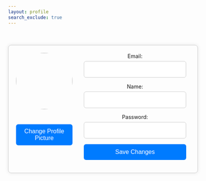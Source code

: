 ```yaml
---
layout: profile
search_exclude: true
--- 
```


<script>
    window.onload = function () {
        fetchUserData();
    };

    function fetchUserData() {
        var requestOptions = {
        method: 'GET',
        mode: 'cors',
        cache: 'default',
        credentials: 'include',
        };

        // LOCAL TESTING
        fetch("http://localhost:8032/api/person/jwt", requestOptions)
        // fetch("https://codemaxxers.stu.nighthawkcodingsociety.com/api/person/jwt", requestOptions)
        .then(response => {
                if (!response.ok) {
                    const errorMsg = 'Login error: ' + response.status;
                    console.log(errorMsg);

                        switch (response.status) {
                            case 401:
                                alert("Please log into or make an account");
                                window.location.href = "login";
                                break;
                            case 403:
                                alert("Access forbidden. You do not have permission to access this resource.");
                                break;
                            case 404:
                                alert("User not found. Please check your credentials.");
                                break;
                            // Add more cases for other status codes as needed
                            default:
                                alert("Login failed. Please try again later.");
                        }

                        return Promise.reject('Login failed');
                    }
                    return response.json();
                    // Success!!!
                })
            .then(data => {
                console.log(data);
                document.getElementById('profile-picture').src = "https://codemaxxers.github.io/codemaxxerFrontend/images/profilePics/"+ data.profilePicInt + ".png";;
                document.getElementById('profile-name').innerText = data.name;
                document.getElementById('email').placeholder = data.email;
                document.getElementById('name').placeholder = data.name;
                document.getElementById('id').innerText = data.id;
            })
        .then(data => {
            console.log(data);
            document.getElementById('profile-picture').src = "https://codemaxxers.github.io/codemaxxerFrontend/images/profilePics/"+ data.profilePicInt + ".png";;
            document.getElementById('profile-name').innerText = data.name;
            document.getElementById('email').placeholder = data.email;
            document.getElementById('name').placeholder = data.name;
            console.log(data.id);
            document.getElementById('id').innerText = data.id;
            })
        .catch(error => console.log('error', error));
    }

    document.addEventListener('DOMContentLoaded', function() {
        document.getElementById('profilePicChangeButton').addEventListener('click', function() {
            document.getElementById('popup-modal').style.display = 'block';
        });

        document.getElementsByClassName('close')[0].addEventListener('click', function() {
            document.getElementById('popup-modal').style.display = 'none';
        });
    });

    let selectedImageNumber = 1;

    function selectedProfPic(imageNum) {
        selectedImageNumber = imageNum;
        console.log(selectedImageNumber)
        document.getElementById("profPic" + imageNum).style.border = "4px solid #007bff";
        for (var i = 1; i < 7; i++) {
            if (i != imageNum) {
                document.getElementById("profPic" + i).style.border = "none";
            }
        }
    }

    function postRequestProfPic(selectedImageNumber) {
        var myHeaders = new Headers();

        var requestOptions = {
        method: 'POST',
        headers: myHeaders,
        redirect: 'follow',
        credentials: 'include'
        };

        // LOCAL TESTING
        fetch("http://localhost:8032/api/person/changeProfilePic?profilePicInt=" + selectedImageNumber, requestOptions)
        // fetch("https://codemaxxers.stu.nighthawkcodingsociety.com/api/person/changeProfilePic?profilePicInt=" + selectedImageNumber, requestOptions)
        .then(response => {
            if (response.ok) {
                // If the response is successful, reload the window
                window.location.reload();
            } else {
                // Handle error cases
                return response.text();
            }
        })
            .then(result => console.log(result))
            .catch(error => console.log('error', error));

        }


        function updateUserProfile(data) {
            // Extracting form data
            const formData = new FormData(data);
            const name = formData.get('name');
            const email = formData.get('email');
            const id = document.getElementById('id').innerHTML;

            // Constructing the request body
            const requestBody = {
            name: name,
            email: email
            };
            console.log(requestBody);
            // Making the POST request LOCAL TESTING
            // fetch(`http://localhost:8032/api/person/updatePerson/${id}`, {
            fetch(`https://codemaxxers.stu.nighthawkcodingsociety.com/api/person/updatePerson/${id}`, {
            method: 'POST',
            headers: {
                'Content-Type': 'application/json'
            },
            body: JSON.stringify(requestBody)
            })
            .then(response => {
            if (!response.ok) {
                throw new Error('Failed to update profile');
            }
            // SHOULD Redirect to the reading page after successful update BUT only if I fix email not updating
            //signout();
            })
            .catch(error => {
                console.error('Error updating profile:', error);
            });
        }



  function signout() {
    var requestOptions = {
      method: 'POST',
      redirect: 'follow',
      credentials: 'include'
    };

    // LOCAL TESTING
    fetch("http://localhost:8032/signout", requestOptions)
    // fetch("https://codemaxxers.stu.nighthawkcodingsociety.com/signout", requestOptions)
      .then(response => response.text())
      .then(result => {
            console.log(result);
            //window.location.href = "login";
        })
      .catch(error => console.log('error', error));
  }

</script>

<div id="profile-container">
  <div id="profile-info">
    <img id="profile-picture" src="">
    <h1 id="profile-name"></h1> 
    <!-- <h1 id="id"></h1>  -->
    <button id="profilePicChangeButton">Change Profile Picture</button>
  </div>
  <div id="profile-form">
    <form onsubmit="event.preventDefault(); updateUserProfile(this);">
      <label for="email">Email:</label>
      <input type="email" id="email" name="email">
      <label for="name">Name:</label>
      <input type="text" id="name" name="name">
      <label for="password">Password:</label>
      <input type="password" id="password" name="password">
      <button type="submit">Save Changes</button>
    </form>
  </div>
</div>

<div id="popup-modal" class="modal">
  <div class="modal-content">
    <span class="close">&times;</span>
    <!-- <h2>Upload Profile Picture</h2> -->
    <!-- <input type="file" id="profile-picture-upload" accept=".png, .jpg, .jpeg"> -->
    <div class="profilePicturesShown">
        <img id="profPic1" src="https://codemaxxers.github.io/codemaxxerFrontend/images/profilePics/1.png" onclick="selectedProfPic(1)">
        <img id="profPic2" src="https://codemaxxers.github.io/codemaxxerFrontend/images/profilePics/2.png" onclick="selectedProfPic(2)">
        <img id="profPic3" src="https://codemaxxers.github.io/codemaxxerFrontend/images/profilePics/3.png" onclick="selectedProfPic(3)">
        <img id="profPic4" src="https://codemaxxers.github.io/codemaxxerFrontend/images/profilePics/4.png" onclick="selectedProfPic(4)">
        <img id="profPic5" src="https://codemaxxers.github.io/codemaxxerFrontend/images/profilePics/5.png" onclick="selectedProfPic(5)">
        <img id="profPic6" src="https://codemaxxers.github.io/codemaxxerFrontend/images/profilePics/6.png" onclick="selectedProfPic(6)">
    </div>
    <button id="select-button" onclick="postRequestProfPic(selectedImageNumber)" >Select</button>
  </div>
</div>

<style>
    .profilePicturesShown {
        display: flex;
        justify-content: space-between;
        align-items: center;
        margin: 20px auto;
        padding: 20px;
        max-width: 800px; /* Adjust as needed */
        border: 1px solid #ccc;
        border-radius: 8px;
        box-shadow: 0 0 10px rgba(0, 0, 0, 0.1);
    }
    #profPic1,
    #profPic2,
    #profPic3,
    #profPic4,
    #profPic5,
    #profPic6 {
        width: 100px;
        height: 100px;
        border-radius: 15%;
        object-fit: cover;
        margin-bottom: 20px;
    }

    #profile-container {
        display: flex;
        justify-content: space-between;
        align-items: flex-start; /* Align items to the top */
        margin: 50px auto;
        padding: 20px;
        max-width: 800px; /* Adjust as needed */
        border: 1px solid #ccc;
        border-radius: 8px;
        box-shadow: 0 0 10px rgba(0, 0, 0, 0.1);
    }

    #profile-info {
        flex: 1;
        margin-right: 20px; /* Add space between profile info and form */
        display: flex;
        flex-direction: column;
        align-items: center; /* Center items horizontally */
    }

    #profile-picture {
        width: 150px;
        height: 150px;
        border-radius: 50%;
        object-fit: cover;
        margin-bottom: 20px;
    }

    #profile-name {
        margin: 0;
        font-size: 24px;
        text-align: center;
    }

    #profile-form {
        flex: 2; /* Adjust the width of the form section */
    }

    #profile-form form {
        display: flex;
        flex-direction: column;
        align-items: center;
        width: 100%;
    }

    #profile-form label {
        margin-bottom: 5px;
    }

    #profile-form input {
        width: calc(100% - 20px);
        padding: 12px;
        margin-bottom: 15px;
        border: 1px solid #ccc;
        border-radius: 6px;
        font-size: 16px;
    }

    #profile-form button {
        width: calc(100% - 20px);
        padding: 12px;
        background-color: #007bff;
        color: #fff;
        border: none;
        border-radius: 6px;
        font-size: 16px;
        cursor: pointer;
        transition: background-color 0.3s ease;
    }

    #profile-form button:hover {
        background-color: #0056b3;
    }

    .page-content {
        margin-left: 270px;
    }

    #profilePicChangeButton {
        margin-top: 20px;
        padding: 10px;
        background-color: #007bff;
        color: #fff;
        border: none;
        border-radius: 6px;
        font-size: 16px;
        cursor: pointer;
        transition: background-color 0.3s ease;
    }

    #profilePicChangeButton:hover {
        background-color: #0056b3;
    }

    .modal {
        display: none; 
        position: fixed; 
        z-index: 1; 
        left: 0;
        top: 0;
        width: 100%; 
        height: 100%; 
        overflow: auto; 
        background-color: rgba(0,0,0,0.6);
    }

    .modal-content {
        background-color: #e9e8ed;
        margin: 15% auto; 
        padding: 20px;
        border: 1px solid #888;
        width: 80%; 
        border-radius: 8px;
    }

    .close {
        color: #aaa;
        float: right;
        font-size: 28px;
        font-weight: bold;
    }

    .close:hover,
        .close:focus {
        color: black;
        text-decoration: none;
        cursor: pointer;
    }

    #select-button {
        margin-top: 20px;
        padding: 10px;
        background-color: #007bff;
        color: #fff;
        border: none;
        border-radius: 6px;
        font-size: 16px;
        cursor: pointer;
        transition: background-color 0.3s ease;
        margin-left: 45%;
        width: 10%; 
    }

    #select-button:hover {
        background-color: #0056b3;
    }

    .account-card {
        width: 300px; /* Adjust width as needed */
        padding: 20px;
        background-color: #E5E4E2;
        border-radius: 10px;
        margin-left: 80%; /* Adjust margin to match sidebar width */
        text-align: center;
        margin-bottom: 20px; /* Adjust bottom margin as needed */
        position: absolute;
        background: linear-gradient(90deg, rgba(2,0,36,1) 0%, rgba(230,151,8,1) 0%, rgba(255,0,0,1) 100%);
    }

</style>
